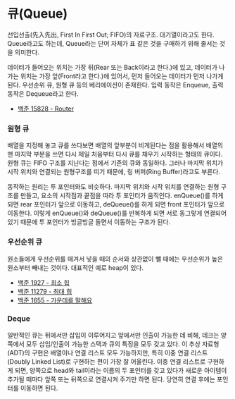 # 큐(Queue)
선입선출(先入先出, First In First Out; FIFO)의 자료구조. 대기열이라고도 한다. Queue라고도 하는데, Queue라는 단어 자체가 표 같은 것을 구매하기 위해 줄서는 것을 의미한다.

데이터가 들어오는 위치는 가장 뒤(Rear 또는 Back이라고 한다.)에 있고, 데이터가 나가는 위치는 가장 앞(Front라고 한다.)에 있어서, 먼저 들어오는 데이터가 먼저 나가게 된다. 우선순위 큐, 원형 큐 등의 베리에이션이 존재한다. 입력 동작은 Enqueue, 출력 동작은 Dequeue라고 한다.

- [백준 15828 - Router](https://github.com/hanbee1005/AlgorithmStudy/blob/master/BaekjoonAlgorithm/202211/Q15828.java)

### 원형 큐
배열을 지정해 놓고 큐를 쓰다보면 배열의 앞부분이 비게된다는 점을 활용해서 배열의 맨 마지막 부분을 쓰면 다시 제일 처음부터 다시 큐를 채우기 시작하는 형태의 큐이다. 원형 큐는 FIFO 구조를 지닌다는 점에서 기존의 큐와 동일하다. 그러나 마지막 위치가 시작 위치와 연결되는 원형구조를 띠기 때문에, 링 버퍼(Ring Buffer)라고도 부른다.          

동작하는 원리는 투 포인터와도 비슷하다. 마지막 위치와 시작 위치를 연결하는 원형 구조를 만들고, 요소의 시작점과 끝점을 따라 투 포인터가 움직인다. enQueue()를 하게 되면 rear 포인터가 앞으로 이동하고, deQueue()를 하게 되면 front 포인터가 앞으로 이동한다. 이렇게 enQueue()와 deQueue()를 반복하게 되면 서로 동그랗게 연결되어 있기 때문에 투 포인터가 빙글빙글 돌면서 이동하는 구조가 된다.

### 우선순위 큐
원소들에게 우선순위를 매겨서 넣을 때의 순서와 상관없이 뺄 때에는 우선순위가 높은 원소부터 빼내는 것이다. 대표적인 예로 heap이 있다.

- [백준 1927 - 최소 힙](https://github.com/hanbee1005/AlgorithmStudy/blob/master/BaekjoonAlgorithm/202210/Q1927.java)
- [백준 11279 - 최대 힙](https://github.com/hanbee1005/AlgorithmStudy/blob/master/BaekjoonAlgorithm/202210/Q11279.java)
- [백준 1655 - 가운데를 말해요](https://github.com/hanbee1005/AlgorithmStudy/blob/master/BaekjoonAlgorithm/202210/Q1655.java)

### Deque
일반적인 큐는 뒤에서만 삽입이 이루어지고 앞에서만 인출이 가능한 데 비해, 데크는 양쪽에서 모두 삽입/인출이 가능한 스택과 큐의 특징을 모두 갖고 있다. 이 추상 자료형(ADT)의 구현은 배열이나 연결 리스트 모두 가능하지만, 특히 이중 연결 리스트(Doubly Linked List)로 구현하는 편이 가장 잘 어울린다. 이중 연결 리스트로 구현하게 되면, 양쪽으로 head와 tail이라는 이름의 두 포인터를 갖고 있다가 새로운 아이템이 추가될 때마다 앞쪽 또는 뒤쪽으로 연결시켜 주기만 하면 된다. 당연히 연결 후에는 포인터를 이동하면 된다.
